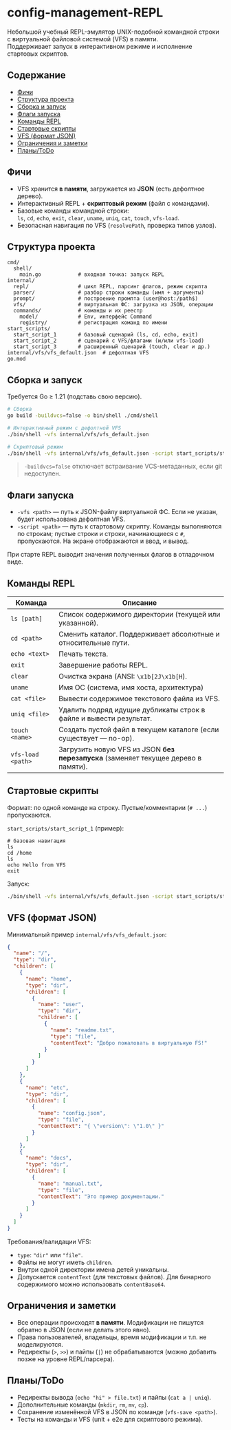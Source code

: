 # config-management-REPL

Небольшой учебный REPL-эмулятор UNIX-подобной командной строки с виртуальной файловой системой (VFS) в памяти.  
Поддерживает запуск в интерактивном режиме и исполнение стартовых скриптов.

## Содержание
- [Фичи](#фичи)
- [Структура проекта](#структура-проекта)
- [Сборка и запуск](#сборка-и-запуск)
- [Флаги запуска](#флаги-запуска)
- [Команды REPL](#команды-repl)
- [Стартовые скрипты](#стартовые-скрипты)
- [VFS (формат JSON)](#vfs-формат-json)
- [Ограничения и заметки](#ограничения-и-заметки)
- [Планы/ToDo](#планыtodo)

## Фичи
- VFS хранится **в памяти**, загружается из **JSON** (есть дефолтное дерево).
- Интерактивный REPL + **скриптовый режим** (файл с командами).
- Базовые команды командной строки:  
  `ls`, `cd`, `echo`, `exit`, `clear`, `uname`, `uniq`, `cat`, `touch`, `vfs-load`.
- Безопасная навигация по VFS (`resolvePath`, проверка типов узлов).

## Структура проекта
```
cmd/
  shell/
    main.go            # входная точка: запуск REPL
internal/
  repl/                # цикл REPL, парсинг флагов, режим скрипта
  parser/              # разбор строки команды (имя + аргументы)
  prompt/              # построение промпта (user@host:/path$)
  vfs/                 # виртуальная ФС: загрузка из JSON, операции
  commands/            # команды и их реестр
    model/             # Env, интерфейс Command
    registry/          # регистрация команд по имени
start_scripts/
  start_script_1       # базовый сценарий (ls, cd, echo, exit)
  start_script_2       # сценарий с VFS/флагами (и/или vfs-load)
  start_script_3       # расширенный сценарий (touch, clear и др.)
internal/vfs/vfs_default.json  # дефолтная VFS
go.mod
```

## Сборка и запуск

Требуется Go ≥ 1.21 (подставь свою версию).

```bash
# Сборка
go build -buildvcs=false -o bin/shell ./cmd/shell

# Интерактивный режим с дефолтной VFS
./bin/shell -vfs internal/vfs/vfs_default.json

# Скриптовый режим
./bin/shell -vfs internal/vfs/vfs_default.json -script start_scripts/start_script_1
```

> `-buildvcs=false` отключает встраивание VCS-метаданных, если git недоступен.

## Флаги запуска
- `-vfs <path>` — путь к JSON-файлу виртуальной ФС. Если не указан, будет использована дефолтная VFS.
- `-script <path>` — путь к стартовому скрипту. Команды выполняются по строкам; пустые строки и строки, начинающиеся с `#`, пропускаются. На экране отображаются и ввод, и вывод.

При старте REPL выводит значения полученных флагов в отладочном виде.

## Команды REPL

| Команда             | Описание                                                                            |
|---------------------|-------------------------------------------------------------------------------------|
| `ls [path]`         | Список содержимого директории (текущей или указанной).                              |
| `cd <path>`         | Сменить каталог. Поддерживает абсолютные и относительные пути.                      |
| `echo <text>`       | Печать текста.                                                                      |
| `exit`              | Завершение работы REPL.                                                             |
| `clear`             | Очистка экрана (ANSI: `\x1b[2J\x1b[H`).                                             |
| `uname`             | Имя ОС (система, имя хоста, архитектура)                                            |
| `cat <file>`        | Вывести содержимое текстового файла из VFS.                                         |
| `uniq <file>`       | Удалить подряд идущие дубликаты строк в файле и вывести результат.                  |
| `touch <name>`      | Создать пустой файл в текущем каталоге (если существует — no-op).                   |
| `vfs-load <path>`   | Загрузить новую VFS из JSON **без перезапуска** (заменяет текущее дерево в памяти). |

## Стартовые скрипты

Формат: по одной команде на строку. Пустые/комментарии (`# ...`) пропускаются.

`start_scripts/start_script_1` (пример):
```
# базовая навигация
ls
cd /home
ls
echo Hello from VFS
exit
```

Запуск:
```bash
./bin/shell -vfs internal/vfs/vfs_default.json -script start_scripts/start_script_1
```

## VFS (формат JSON)

Минимальный пример `internal/vfs/vfs_default.json`:
```json
{
  "name": "/",
  "type": "dir",
  "children": [
    {
      "name": "home",
      "type": "dir",
      "children": [
        {
          "name": "user",
          "type": "dir",
          "children": [
            {
              "name": "readme.txt",
              "type": "file",
              "contentText": "Добро пожаловать в виртуальную FS!"
            }
          ]
        }
      ]
    },
    {
      "name": "etc",
      "type": "dir",
      "children": [
        {
          "name": "config.json",
          "type": "file",
          "contentText": "{ \"version\": \"1.0\" }"
        }
      ]
    },
    {
      "name": "docs",
      "type": "dir",
      "children": [
        {
          "name": "manual.txt",
          "type": "file",
          "contentText": "Это пример документации."
        }
      ]
    }
  ]
}
```

Требования/валидации VFS:
- `type`: `"dir"` или `"file"`.
- Файлы не могут иметь `children`.
- Внутри одной директории имена детей уникальны.
- Допускается `contentText` (для текстовых файлов). Для бинарного содержимого можно использовать `contentBase64`.

## Ограничения и заметки
- Все операции происходят **в памяти**. Модификации не пишутся обратно в JSON (если не делать этого явно).
- Права пользователей, владельцы, время модификации и т.п. не моделируются.
- Редиректы (`>`, `>>`) и пайпы (`|`) не обрабатываются (можно добавить позже на уровне REPL/парсера).

## Планы/ToDo
- Редиректы вывода (`echo "hi" > file.txt`) и пайпы (`cat a | uniq`).
- Дополнительные команды (`mkdir`, `rm`, `mv`, `cp`).
- Сохранение изменённой VFS в JSON по команде (`vfs-save <path>`).
- Тесты на команды и VFS (unit + e2e для скриптового режима).

